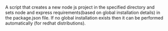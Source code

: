 A script that creates a new node js project in the specified directory and sets node and express requirements(based on global installation details) in the package.json file. If no global installation exists then it can be performed automatically (for redhat distributions).
